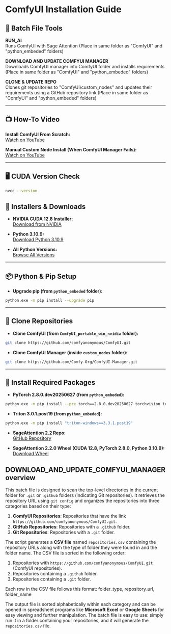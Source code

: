 # ComfyUI Installation Guide

## 🔧 Batch File Tools
**RUN_AI**  
Runs ComfyUI with Sage Attention (Place in same folder as "ComfyUI" and "python_embeded" folders)

**DOWNLOAD AND UPDATE COMFYUI MANAGER**  
Downloads ComfyUI manager into ComfyUI folder and installs requirements (Place in same folder as "ComfyUI" and "python_embeded" folders)

**CLONE & UPDATE REPO**  
Clones git repositories to "ComfyUI\custom_nodes" and updates their requirements using a GitHub repository link (Place in same folder as "ComfyUI" and "python_embeded" folders)

---

## 📺 How-To Video
**Install ComfyUI From Scratch:**  
[Watch on YouTube](https://youtu.be/AkuE9NmP0qc)

**Manual Custom Node Install (When ComfyUI Manager Fails):**  
[Watch on YouTube](https://youtu.be/ds_JYS_cUFI)

---

## 🖥️ CUDA Version Check
```bash
nvcc --version
```

## 🔧 Installers & Downloads

- **NVIDIA CUDA 12.8 Installer:**  
  [Download from NVIDIA](https://developer.nvidia.com/cuda-12-8-0-download-archive)

- **Python 3.10.9:**  
  [Download Python 3.10.9](https://www.python.org/downloads/release/python-3109/)

- **All Python Versions:**  
  [Browse All Versions](https://www.python.org/downloads/)

---

## 📦 Python & Pip Setup

- **Upgrade pip (from `python_embeded` folder):**
```bash
python.exe -m pip install --upgrade pip
```

---

## 📁 Clone Repositories

- **Clone ComfyUI (from `ComfyUI_portable_win_nvidia` folder):**
```bash
git clone https://github.com/comfyanonymous/ComfyUI.git
```

- **Clone ComfyUI Manager (inside `custom_nodes` folder):**
```bash
git clone https://github.com/Comfy-Org/ComfyUI-Manager.git
```

---

## 🧠 Install Required Packages

- **PyTorch 2.8.0.dev20250627 (from `python_embeded`):**
```bash
python.exe -m pip install --pre torch==2.8.0.dev20250627 torchvision torchaudio --index-url https://download.pytorch.org/whl/nightly/cu128
```

- **Triton 3.0.1.post19 (from `python_embeded`):**
```bash
python.exe -m pip install "triton-windows==3.3.1.post19"
```

- **SageAttention 2.2 Repo:**  
  [GitHub Repository](https://github.com/woct0rdho/SageAttention/)

- **SageAttention 2.2.0 Wheel (CUDA 12.8, PyTorch 2.8.0, Python 3.10.9):**  
  [Download Wheel](https://github.com/woct0rdho/SageAttention/releases/download/v2.2.0-windows/sageattention-2.2.0+cu128torch2.8.0-cp311-cp311-win_amd64.whl)
  
## DOWNLOAD_AND_UPDATE_COMFYUI_MANAGER overview

This batch file is designed to scan the top-level directories in the current folder for `.git` or `.github` folders (indicating Git repositories). It retrieves the repository URL using `git config` and organizes the repositories into three categories based on their type:

1. **ComfyUI Repositories**: Repositories that have the link `https://github.com/comfyanonymous/ComfyUI.git`.
2. **GitHub Repositories**: Repositories with a `.github` folder.
3. **Git Repositories**: Repositories with a `.git` folder.

The script generates a **CSV file** named `repositories.csv` containing the repository URLs along with the type of folder they were found in and the folder name. The CSV file is sorted in the following order:

1. Repositories with `https://github.com/comfyanonymous/ComfyUI.git` (ComfyUI repositories).
2. Repositories containing a `.github` folder.
3. Repositories containing a `.git` folder.

Each row in the CSV file follows this format:
folder_type, repository_url, folder_name

The output file is sorted alphabetically within each category and can be opened in spreadsheet programs like **Microsoft Excel** or **Google Sheets** for easy viewing and further manipulation.
The batch file is easy to use: simply run it in a folder containing your repositories, and it will generate the `repositories.csv` file.